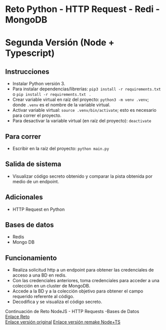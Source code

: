 # Reto Python - HTTP Request - Redi - MongoDB
# Segunda Versión (Node + Typescript)

## Instrucciones

- Instalar Python versión 3.
- Para instalar dependencias/librerías: ```pip3 install -r requirements.txt ```  o ```pip install -r requirements.txt ``` .
- Crear variable virtual en raíz del proyecto: ```python3 -m venv .venv```; donde ```.venv``` es el nombre de la variable virtual.
- Activar variable virtual: ```source .venv/bin/activate```; esto es necesario para correr el proyecto.
- Para desactivar la variable virtual (en raíz del proyecto): ```deactivate```

## Para correr
- Escribir en la raíz del proyecto: ```python main.py ```


## Salida de sistema
- Visualizar código secreto obtenido y comparar la pista obtenida por medio de un endpoint.


## Adicionales
- HTTP Request en Python

## Bases de datos
- Redis
- Mongo DB 

## Funcionamiento
- Realiza solicitud http a un endpoint para obtener las credenciales de acceso a una BD en redis.
- Con las credenciales anteriores, toma credenciales para acceder a una colección en un cluster de MongoDB.
- Accede a la BD y a la colección objetivo para obtener el campo requerido referente al código.
- Decodifica y se visualiza el código secreto.


Continuación de Reto NodeJS - HTTP Requests -Bases de Datos \
[Enlace Reto](https://paper.dropbox.com/doc/Reto-de-Node-HTTP-y-Bases-de-Datos-p9dWNgBSNXj8ZpZfK9C60) \
[Enlace versión original](https://github.com/ht1204/reto-node)
[Enlace versión remake Node+TS](https://github.com/ht1204/reto-node-v2)
